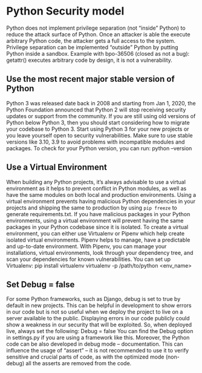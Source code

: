 
# Python Security model
Python does not implement privilege separation (not “inside” Python) to reduce the attack surface of Python. Once an attacker is able the execute arbitrary Python code, the attacker gets a full access to the system. Privilege separation can be implemented “outside” Python by putting Python inside a sandbox.
Example with bpo-36506 (closed as not a bug): getattr() executes arbitrary code by design, it is not a vulnerability.

## Use the most recent major stable version of Python
Python 3 was released date back in 2008 and starting from Jan 1, 2020, the Python Foundation announced that Python 2 will stop receiving security updates or support from the community. 
If you are still using old versions of Python below Python 3, then you should start considering how to migrate your codebase to Python 3. Start using Python 3 for your new projects or you leave yourself open to security vulnerabilities. Make sure to use stable versions like 3.10, 3.9 to avoid problems with incompatible modules and packages.
To check for your Python version, you can run:
python –version



## Use a Virtual Environment 
 When building any Python projects, it’s always advisable to use a virtual environment as it helps to prevent conflict in Python modules, as well as have the same modules on both local and production environments. 
 Using a virtual environment prevents having malicious Python dependencies in your projects and shipping the same to production by using `pip freeze` to generate requirements.txt. If you have malicious packages in your Python environments, using a virtual environment will prevent having the same packages in your Python codebase since it is isolated.
 To create a virtual environment, you can either use Virtualenv or Pipenv which help create isolated virtual environments. Pipenv helps to manage, have a predictable and up-to-date environment. 
With Pipenv, you can manage your installations, virtual environments, look through your dependency tree, and scan your dependencies for known vulnerabilities.
 You can set up Virtualenv: 
pip install virtualenv
virtualenv -p /path/to/python <env_name>

## Set Debug  = false
For some Python frameworks, such as Django, debug is set to true by default in new projects. This can be helpful in development to show errors in our code but is not so useful when we deploy the project to live on a server available to the public. Displaying errors in our code publicly could show a weakness in our security that will be exploited.
So, when deployed live, always set the following:
Debug = false
You can find the Debug option in settings.py if you are using a framework like this.
Moreover, the Python code can be also developed in debug mode – documentation. This can influence the usage of “assert” – it is not recommended to use it to verify sensitive and crucial parts of code, as with the optimized mode (non-debug) all the asserts are removed from the code. 
